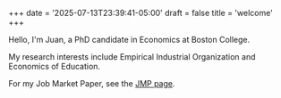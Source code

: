 +++
date = '2025-07-13T23:39:41-05:00'
draft = false
title = 'welcome'
+++

Hello, I'm Juan, a PhD candidate in Economics at Boston College.

My research interests include Empirical Industrial Organization and Economics of Education.

For my Job Market Paper, see the [JMP page](/jmp/).
